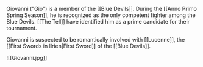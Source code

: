 Giovanni ("Gio") is a member of the [[Blue Devils]]. During the [[Anno Primo Spring Season]], he is recognized as the only competent fighter among the Blue Devils. [[The Tell]] have identified him as a prime candidate for their tournament.

Giovanni is suspected to be romantically involved with [[Lucenne]], the [[First Swords in Ilrien|First Sword]] of the [[Blue Devils]].

![[Giovanni.jpg]]